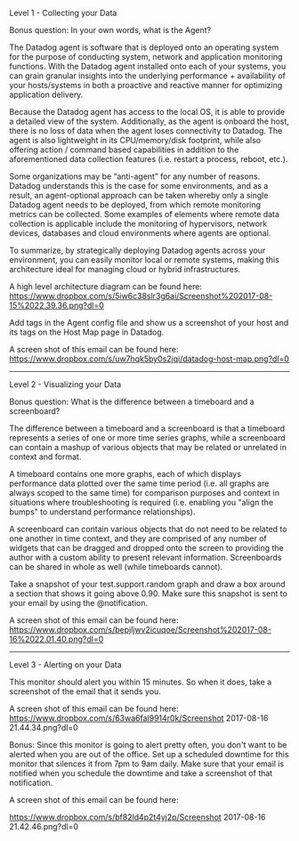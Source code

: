 Level 1 - Collecting your Data

Bonus question: In your own words, what is the Agent?

The Datadog agent is software that is deployed onto an operating system for the purpose of conducting system, network and application monitoring functions.  With the Datadog agent installed onto each of your systems, you can grain granular insights into the underlying performance + availability of your hosts/systems in both a proactive and reactive manner for optimizing application delivery.

Because the Datadog agent has access to the local OS, it is able to provide a detailed view of the system.   Additionally, as the agent is onboard the host, there is no loss of data when the agent loses connectivity to Datadog.  The agent is also lightweight in its CPU/memory/disk footprint, while also offering action / command based capabilities in addition to the aforementioned data collection features (i.e. restart a process, reboot, etc.).

Some organizations may be “anti-agent” for any number of reasons.  Datadog understands this is the case for some environments, and as a result, an agent-optional approach can be taken whereby only a single Datadog agent needs to be deployed, from which remote monitoring metrics can be collected.    Some examples of elements where remote data collection is applicable include the monitoring of hypervisors, network devices, databases and cloud environments where agents are optional.

To summarize, by strategically deploying Datadog agents across your environment, you can easily monitor local or remote systems, making this architecture ideal for managing cloud or hybrid infrastructures.

A high level architecture diagram can be found here:  https://www.dropbox.com/s/5iw6c38slr3g6ai/Screenshot%202017-08-15%2022.39.36.png?dl=0

Add tags in the Agent config file and show us a screenshot of your host and its tags on the Host Map page in Datadog.

A screen shot of this email can be found here:  https://www.dropbox.com/s/uw7hqk5by0s2jqi/datadog-host-map.png?dl=0

-----

Level 2 - Visualizing your Data

Bonus question: What is the difference between a timeboard and a screenboard?

The difference between a timeboard and a screenboard is that a timeboard represents a series of one or more time series graphs, while a screenboard can contain a mashup of various objects that may be related or unrelated in context and format.

A timeboard contains one more graphs, each of which displays performance data plotted over the same time period (i.e. all graphs are always scoped to the same time) for comparison purposes and context in situations where troubleshooting is required (i.e. enabling you "align the bumps" to understand performance relationships).

A screenboard can contain various objects that do not need to be related to one another in time context, and they are comprised of any number of widgets that can be dragged and dropped onto the screen to providing the author with a custom ability to present relevant information.  Screenboards can be shared in whole as well (while timeboards cannot).

Take a snapshot of your test.support.random graph and draw a box around a section that shows it going above 0.90. Make sure this snapshot is sent to your email by using the @notification.

A screen shot of this email can be found here:  
https://www.dropbox.com/s/bepjljwv2icuqoe/Screenshot%202017-08-16%2022.01.40.png?dl=0

-----

Level 3 - Alerting on your Data

This monitor should alert you within 15 minutes. So when it does, take a screenshot of the email that it sends you.

A screen shot of this email can be found here:  
https://www.dropbox.com/s/63wa6fal9914r0k/Screenshot 2017-08-16 21.44.34.png?dl=0

Bonus: Since this monitor is going to alert pretty often, you don't want to be alerted when you are out of the office. Set up a scheduled downtime for this monitor that silences it from 7pm to 9am daily. Make sure that your email is notified when you schedule the downtime and take a screenshot of that notification.

A screen shot of this email can be found here:

https://www.dropbox.com/s/bf82ld4p2t4yj2p/Screenshot 2017-08-16 21.42.46.png?dl=0
